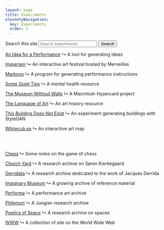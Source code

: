 ```yaml
---
layout: page
title: Experiments
eleventyNavigation:
  key: Experiments
  order: 1
---
```


<form method="GET" action="https://lieu.cblgh.org/">
    <!-- replace the value with the domain of your own site -->
    <input type="hidden" value="tom.so" name="site">
    <label for="site-search">Search this site</label>
    <input id="site-search" name="q" placeholder="Search experiments">
    <button type="submit">Search</button>
</form>

[An Idea for a Performance](/projects/an-idea-for-a-performance)
↳ A tool for generating ideas

[Hyperjam](/projects/hyperjam)
↳ An interactive art festival hosted by Merveilles

[Markono](/projects/markono)
↳ A program for generating performance instructions

[Some Quiet Tips](/projects/some-quiet-tips)
↳ A mental health resource

[The Museum Without Walls](/projects/museum-without-walls)
↳ A Macintosh Hypercard project

[The Language of Art](/projects/the-language-of-art)
↳ An art history resource

[This Building Does Not Exist](/projects/this-building-does-not-exist)
↳ An experiment generating buildings with StyleGAN

[Whitecub.es](/projects/whitecubes)
↳ An interactive art map

<br><br>

[Chess](/projects/chess)
↳ Some notes on the game of chess

[Church Yard](/projects/church-yard)
↳ A research archive on Søren Kierkegaard

[Derridata](/projects/derridata)
↳ A research archive dedicated to the work of Jacques Derrida

[Imaginary Museum](/projects/imaginary-museum)
↳ A growing archive of reference material

[Performa](/projects/performa)
↳ A performance art archive

[Philemon](/projects/philemon)
↳ A Jungian research archive

[Poetics of Space](/projects/poetics-of-space)
↳ A research archive on spaces

[WWW](/projects/www)
↳ A collection of site on the World Wide Web


